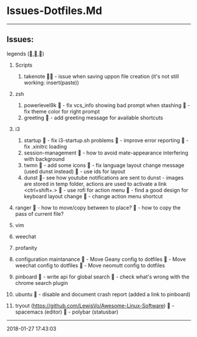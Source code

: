 # Issues-Dotfiles.Md

-----------------------------------------
## Issues:

legends (,,)

1. Scripts
	1. takenote
		 - issue when saving uppon file creation
			(it's not still working: insert(paste))

1. zsh
	1. powerlevel9k
		 - fix vcs_info showing bad prompt when stashing
		 - fix theme color for right prompt
	1. greeting
		 - add greeting message for available shortcuts
1. i3
	1. startup
		 - fix i3-startup.sh problems
			 - improve error reporting
		 - fix .xinitrc loading
	1. session-management
		 - how to avoid mate-appearance interfering with background
	1. twmn
		 - add some icons
		 - fix language layout change message (used dunst instead)
		 - use ids for layout
	1. dunst
		- see how youtube notifications are sent to dunst
			- images are stored in temp folder, actions are used to
			  activate a link <ctrl+shift+.>
		 - use rofi for action menu
		 - find a good design for keyboard layout change
		 - change action menu shortcut

1. ranger
		 - how to move/copy between to place?
		 - how to copy the pass of current file?

1. vim

1. weechat

1. profanity

1. configuration maintanance
	 - Move Geany config to dotfiles
	 - Move weechat config to dotfiles
	 - Move neomutt config to dotfiles
1. pinboard
	 - write api for global search
	 - check what's wrong with the chrome search plugin
1. ubuntu
	 - disable and document crash report (added a link to pinboard)

1. tryout (https://github.com/LewisVo/Awesome-Linux-Software)
	 - spacemacs (editor)
	 - polybar (statusbar)

-----------------------------------------
2018-01-27 17:43:03
